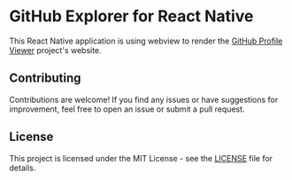 # GitHub Explorer for React Native

This React Native application is using webview to render the [GitHub Profile Viewer](https://next-github-profile-viewer.vercel.app/) project's website.

## Contributing

Contributions are welcome! If you find any issues or have suggestions for improvement, feel free to open an issue or submit a pull request.

## License

This project is licensed under the MIT License - see the [LICENSE](LICENSE) file for details.
